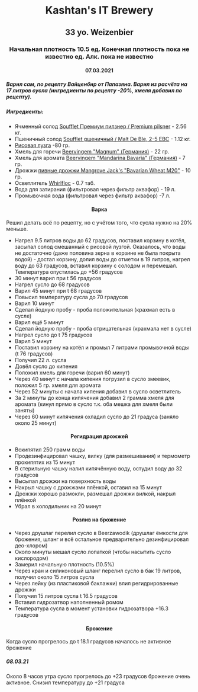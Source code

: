 <h1 align="center"> Kashtan's IT Brewery </h1>  

<h2 align="center"> 33 yo. Weizenbier </h2>

<h3 align="center"> Начальная плотность 10.5 ед. Конечная плотность пока не известно ед. Алк. пока не известно  </h3>

<h4 align="center"> 07.03.2021 </h4>

##### Варил сам, по рецепту Вайценбир от Папазяна. Варил из расчёта на 17 литров сусла (ингредиенты по рецепту -20%, хмеля добавил по рецепту). 
##### Ингредиенты:
- Ячменный солод [Soufflet Премиум пилзнер / Premium pilsner](https://www.mirbeer.ru/catalog/pivovarenie/solod/solod_0_5_1_kg/soufflet/solod_premium_pilzner_premium_pilsner_soufflet_1_kg/) - 2.56 кг.
- Пшеничный солод [Soufflet gшеничный / Malt De Ble, 2-5 EBC](https://www.mirbeer.ru/catalog/pivovarenie/solod/solod_0_5_1_kg/soufflet/solod_pshenichniy_malt_de_ble_2_5_ebc_soufflet_1_kg/) - 1.12 кг.
- [Рисовая лузга](https://www.mirbeer.ru/catalog/pivovarenie/solod/solod_0_5_1_kg/luzga_risovaya_0_4_kg/) -80 гр.
- Хмель для горечи [Beervingem "Magnum" (Германия)](https://www.mirbeer.ru/catalog/pivovarenie/hmel/hmel_50_100_g/hmel_beervingem_magnum_germaniya_50_g/) - 22 гр.
- Хмель для аромата [Beervingem "Mandarina Bavaria" (Германия)](https://www.mirbeer.ru/catalog/pivovarenie/hmel/hmel_50_100_g/hmel_mandarina_bavaria_germaniya_50_g/) - 7 гр.
- Дрожжи [пивные дрожжи Mangrove Jack's "Bavarian Wheat M20"](https://www.mirbeer.ru/catalog/pivovarenie/drozhzhi/mangrove_jacks/mangrove_jacks_10_g/drozhzhi_mangrove_jack_s_bavarian_wheat_m20_10_g/) - 10 гр.
- Осветлитель [Whirlfloc](https://www.mirbeer.ru/catalog/pivovarenie/ingredienti/osvetliteli_piva/osvetlitel_whirlfloc_10_tabletok/) - 0.7 таб.
- Вода для затирания (фильтровал через фильтр аквафор) - 19 л.
- Промывочная вода (фильтровал через фильтр аквафор) -7 л.

<h4 align="center"> Варка </h4>  

Решил делать всё по рецепту, но с учётом того, что сусла нужно на 20% меньше. 
    
- Нагрел 9.5 литров воды до 62 градусов, поставил корзину в котёл, засыпал солод смешанный с рисовой лузгой. Оказалось, что воды не достаточно (даже половина зерна в корзине не была покрыта водой) - достал корзину, долил воды до отметки в 19 литров, нагрел воду до 63 градусов, вставил корзину с солодом и перемешал. Температура опустилась до +56 градусов
- 30 минут варил при t 56 градусов
- Нагрел сусло до 68 градусов
- Варил 45 минут при t 68 градусов
- Повысил температуру сусла до 70 градусов
- Варил 10 минут
- Сделал йодную пробу - проба положительная (крахмал есть в сусле)
- Варил ещё 5 минут
- Сделал йодную пробу - проба отрицательная (крахмала нет в сусле)
- Нагрел сусло до t 75 градусов
- Варил 5 минут
- Поставил корзину на котёл и промыл 7 литрами промывочной воды (t 76 градусов)
- Получил 22 л. сусла
- Довёл сусло до кипения
- Положил хмель для горечи (варил 60 минут)
- Через 40 минут с начала кипения погрузил в сусло змеевик, положил 5 гр. хмеля для аромата 
- Через 52 минуты с начала кипения добавил в сусло осветлитель
- За 2 минуты до конца кипячения добавил 2 грамма хмеля для аромата (кинул прямо в сусло т.к. оба мешка для хмеля были заняты)
- Через 60 минут кипячения охладил сусло до 21 градуса (заняло около 25 минут)

<h4 align="center"> Регидрация дрожжей </h4>

- Вскипятил 250 грамм воды
- Продезинфицировал чашку, вилку (для размешивания) и термометр прокипятих из 15 минут
- В стерильную чашку налил кипячённую воду, остудил воду до 32 градусов
- Высыпал дрожжи на поверхность воды
- Накрыл чашку с дрожжами плёнкой, оставил на 15 минут
- Дрожжи хорошо размокли, размешал дрожжи вилкой, накрыл плёнкой 
- Убрал в холодильник на 20 минут

<h4 align="center"> Розлив на брожение </h4>

- Через друшлаг перелил сусло в Beerzawodik (друшлаг ёмкости для брожения, шланг и всё остальное предварительно дезинфицировал део-хлором)
- Около минуты мешал сусло лопаткой (чтобы насытить сусло кислородом)
- Замерил начальную плотность (10.5%)
- Через кран и силиконовый шланг перелил сусло в бак 19 литров, получил около 15 литров сусла
- Через лейку (из пластиковой баклажки) влил регидрированные дрожжи
- Получил 15 литров сусла t 16.5 градусов
- Вставил гидрозатвор наполненный ромом
- Температура сусла в момент установки гидрозатвора +16.3 градусов

<h4 align="center"> Брожение </h4>

Когда сусло прогрелось до t 18.1 градусов началось не активное брожение

<h5> 08.03.21 </h5>

Около 8 часов утра сусло прогрелось до +23 градусов брожение очень активное. Снизил температуру до +21 градуса
